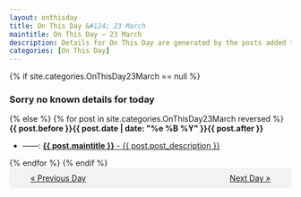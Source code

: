 ```yaml
---
layout: onthisday
title: On This Day &#124; 23 March
maintitle: On This Day — 23 March
description: Details for On This Day are generated by the posts added to the website so the content is subject to changes/updates over time.
categories: [On This Day]
---
```


{% if site.categories.OnThisDay23March == null %}
<h3>Sorry no known details for today</h3>
{% else %}
{% for post in site.categories.OnThisDay23March reversed %}
<strong>{{ post.before }}{{ post.date | date: "%e %B %Y" }}{{ post.after }}</strong>
<ul>
<li> ——: <a class="{{ post.class }}" href="{{ post.url }}"><strong>{{ post.maintitle }}</strong> - {{ post.post_description }}</a></li>
</ul>
{% endfor %}
{% endif %}
<br />
<div style="background-color: #f3f3f3; padding: 10px; border-radius: 5px; text-align: center; display: flex; justify-content: space-evenly;">
<a href="/onthisday/03/03-22">« Previous Day</a>
<span style="visibility:hidden;">[ Visit Leap Year February 29 ]</span>
<a href="/onthisday/03/03-24">Next Day »</a>
</div>
